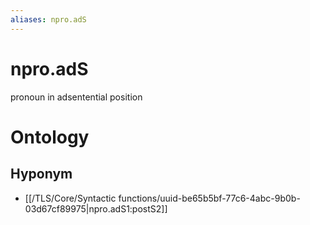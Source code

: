 ```yaml
---
aliases: npro.adS
---
```

# npro.adS

pronoun in adsentential position
# Ontology

## Hyponym
- [[/TLS/Core/Syntactic functions/uuid-be65b5bf-77c6-4abc-9b0b-03d67cf89975|npro.adS1:postS2]]